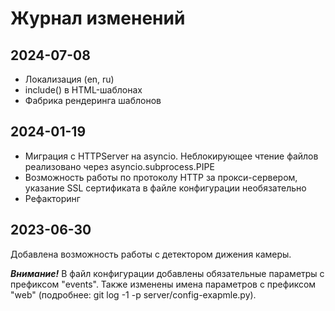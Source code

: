 # Журнал изменений

## 2024-07-08

* Локализация (en, ru)
* include() в HTML-шаблонах
* Фабрика рендеринга шаблонов

## 2024-01-19

* Миграция с HTTPServer на asyncio. Неблокирующее чтение файлов реализовано через asyncio.subprocess.PIPE
* Возможность работы по протоколу HTTP за прокси-сервером, указание SSL сертификата в файле конфигурации необязательно
* Рефакторинг


## 2023-06-30

Добавлена возможность работы с детектором дижения камеры.

***Внимание!***
В файл конфигурации добавлены обязательные параметры с префиксом "events".
Также изменены имена параметров с префиксом "web" (подробнее: git log -1 -p server/config-exapmle.py).
